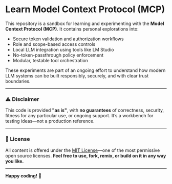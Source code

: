 # Learn Model Context Protocol (MCP)

This repository is a sandbox for learning and experimenting with the **Model Context Protocol (MCP)**. It contains personal explorations into:

- Secure token validation and authorization workflows
- Role and scope-based access controls
- Local LLM integration using tools like LM Studio
- No-token-passthrough policy enforcement
- Modular, testable tool orchestration

These experiments are part of an ongoing effort to understand how modern LLM systems can be built responsibly, securely, and with clear trust boundaries.

---

### ⚠️ Disclaimer

This code is provided **"as is"**, with **no guarantees** of correctness, security, fitness for any particular use, or ongoing support. It’s a workbench for testing ideas—not a production reference.

---

### 👐 License

All content is offered under the [MIT License](https://opensource.org/licenses/MIT)—one of the most permissive open source licenses. **Feel free to use, fork, remix, or build on it in any way you like.**

---

**Happy coding!** 🚀
